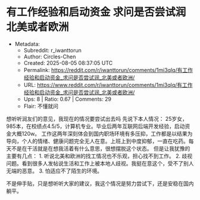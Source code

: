 # 有工作经验和启动资金 求问是否尝试润 北美或者欧洲

- Metadata:
  - Subreddit: r_iwanttorun
  - Author: Circles-Chen
  - Created: 2025-08-05 08:37:05 UTC
  - Permalink: https://reddit.com/r/iwanttorun/comments/1mi3qlq/有工作经验和启动资金_求问是否尝试润_北美或者欧洲/
  - URL: https://www.reddit.com/r/iwanttorun/comments/1mi3qlq/有工作经验和启动资金_求问是否尝试润_北美或者欧洲/
  - Ups: 8 | Ratio: 0.67 | Comments: 29
  - Flair: 不懂就问


想听听润友们的意见，我现在的情况要尝试出去吗 先说下本人情况：
25岁女，985本，在校绩点4.5/5，计算机专业。毕业后两年互联网后端开发经验，启动资金大概120w。
工作这两年深刻体会到国内职场环境有多压抑，工作都是以结果为导向，个人的情绪、健康问题完全无人在意。上班上到中度抑郁，一直在吃药。每天不是在干活就是在想我活着有什么意思，很想摆脱这个状态。
但是让我犹豫的主要有几点： 1.
听说北美和欧洲的找工情况也不乐观，担心找不到工作。 2.
歧视问题。看到很多人发帖说生活和工作上被本地人歧视。我挺在意这个，受不了别人无端的恶意。
3. 怕适应不了陌生的环境。

不是伸手贴，只是想听听大家的建议，我这个情况是努力尝试下，还是安稳在国内躺平。

